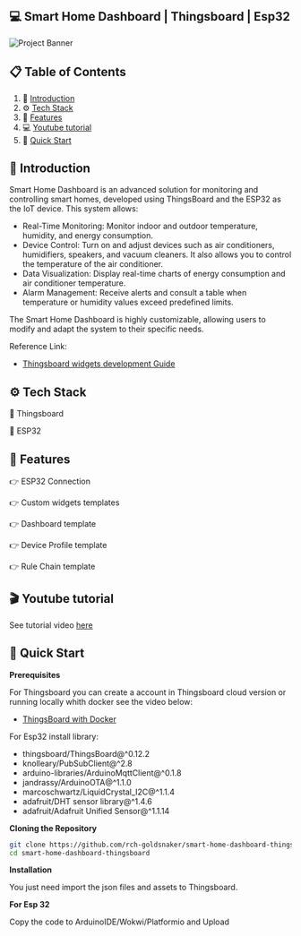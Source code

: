 ## <a name="introduction">💻 Smart Home Dashboard | Thingsboard | Esp32 </a>

<img src="https://github.com/rch-goldsnaker/smart-home-dashboard-thingsboard/blob/main//banner.png" alt="Project Banner">

## 📋 <a name="table">Table of Contents</a>

1. 🤖 [Introduction](#introduction)
2. ⚙️ [Tech Stack](#tech-stack)
3. 🔋 [Features](#features)
4. 💻 [Youtube tutorial](#youtube)
5. 🤸 [Quick Start](#quick-start)
   
## <a name="introduction">🤖 Introduction</a>

Smart Home Dashboard is an advanced solution for monitoring and controlling smart homes, developed using ThingsBoard and the ESP32 as the IoT device. This system allows:

- Real-Time Monitoring: Monitor indoor and outdoor temperature, humidity, and energy consumption.
- Device Control: Turn on and adjust devices such as air conditioners, humidifiers, speakers, and vacuum cleaners. It also allows you to control the temperature of the air conditioner.
- Data Visualization: Display real-time charts of energy consumption and air conditioner temperature.
- Alarm Management: Receive alerts and consult a table when temperature or humidity values exceed predefined limits.

The Smart Home Dashboard is highly customizable, allowing users to modify and adapt the system to their specific needs.

Reference Link:

- [Thingsboard widgets development Guide](https://thingsboard.io/docs/user-guide/contribution/widgets-development/)

## <a name="tech-stack">⚙️ Tech Stack</a>

💎 Thingsboard

💎 ESP32 

## <a name="features">🔋 Features</a>

👉 ESP32 Connection

👉 Custom widgets templates

👉 Dashboard template

👉 Device Profile template

👉 Rule Chain template

## <a name="youtube">🎬 Youtube tutorial</a>

See tutorial video [here](https://youtu.be/BNrXaqvd8oU?si=g4tykfJvKAoqc3_o)

## <a name="quick-start">🤸 Quick Start</a>

**Prerequisites**

For Thingsboard you can create a account in Thingsboard cloud version or running locally whith docker see the video below:

- [ThingsBoard with Docker](https://youtu.be/FHFrJ4qFQ4Y?si=ZmGl3B2phoDBzkaY)

For Esp32 install library:

- thingsboard/ThingsBoard@^0.12.2
- knolleary/PubSubClient@^2.8
- arduino-libraries/ArduinoMqttClient@^0.1.8
- jandrassy/ArduinoOTA@^1.1.0
- marcoschwartz/LiquidCrystal_I2C@^1.1.4
- adafruit/DHT sensor library@^1.4.6
- adafruit/Adafruit Unified Sensor@^1.1.14

**Cloning the Repository**

```bash
git clone https://github.com/rch-goldsnaker/smart-home-dashboard-thingsboard
cd smart-home-dashboard-thingsboard
```

**Installation**

You just need import the json files and assets to Thingsboard.

**For Esp 32**

Copy the code to ArduinoIDE/Wokwi/Platformio and Upload
